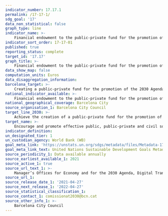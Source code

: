 ```yaml
---
indicator_number: 17.17.1
permalink: /17-17-1/
sdg_goal: '17'
data_non_statistical: false
graph_type: line
indicator_name: >-
    Financial endowment to the public-private fund for the promotion of the 2030 Agenda in Barcelona
indicator_sort_order: 17-17-01
published: true
reporting_status: complete
target_id: '17.17'
graph_title: >-
    Financial endowment to the public-private fund for the promotion of the 2030 Agenda in Barcelona
data_show_map: false
computation_units: Euros
data_disaggregation_information: 
barcelona_target: >-
    Creating a public-private fund for the promotion of the 2030 Agenda in Barcelona
national_indicator_available: >-
    Financial endowment to the public-private fund for the promotion of the 2030 Agenda in Barcelona
national_geographical_coverage: Barcelona City
source_organisation_1: Barcelona City Council
target_line_2030: >-
    Achieve the creation of a public-private fund for the promotion of the 2030 Agenda in Barcelona
target_name: >-
    Encourage and promote effective public, public-private and civil society partnerships, building on the experience and resourcing strategies of partnerships
indicator_definition:
un_designated_tier: 1
un_custodian_agency: World Bank (WB)
goal_meta_link: 'https://unstats.un.org/sdgs/metadata/files/Metadata-17-17-01.pdf'
goal_meta_link_text: United Nations Sustainable Development Goals Metadata (pdf 894kB)
source_periodicity_1: Data available annually
source_earliest_available_1: 2021
source_active_1: true
source_url_text_1: >-
    Manager’s Offices for Economy and for the 2030 Agenda, Digital Transition and Sport
source_url_1: 
source_release_date_1: '2021-04-27'
source_next_release_1: '2022-04-27'
source_statistical_classification_1: 
source_contact_1: comissionat2030@bcn.cat
source_other_info_1: >-
    Barcelona City Council
---
```


